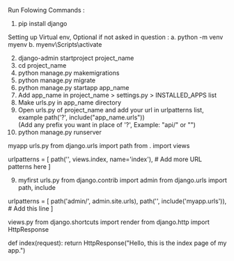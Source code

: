 Run Folowing Commands : 

1. pip install django
    
Setting up Virtual env, Optional if not asked in question : 
a. python -m venv myenv
b. myenv\Scripts\activate

2. django-admin startproject project_name
3. cd project_name
4. python manage.py makemigrations
5. python manage.py migrate
6. python manage.py startapp app_name
7. Add app_name in project_name > settings.py > INSTALLED_APPS list
8. Make urls.py in app_name directory
9. Open urls.py of project_name and add your url in urlpatterns list, example
    path('?', include("app_name.urls"))  
    (Add any prefix you want in place of '?', Example: "api/" or "")
10. python manage.py runserver 

myapp urls.py
from django.urls import path
from . import views

urlpatterns = [
    path('', views.index, name='index'),
    # Add more URL patterns here
]


9. myfirst urls.py
from django.contrib import admin
from django.urls import path, include

urlpatterns = [
    path('admin/', admin.site.urls),
    path('', include('myapp.urls')),  # Add this line
]

views.py
from django.shortcuts import render
from django.http import HttpResponse

def index(request):
    return HttpResponse("Hello, this is the index page of my app.")